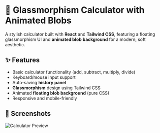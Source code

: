 # 🧮 Glassmorphism Calculator with Animated Blobs

A stylish calculator built with **React** and **Tailwind CSS**, featuring a floating glassmorphism UI and **animated blob background** for a modern, soft aesthetic.

## ✨ Features

- Basic calculator functionality (add, subtract, multiply, divide)
- Keyboard/mouse input support
- Auto-saving **history panel**
- **Glassmorphism** design using Tailwind CSS
- Animated **floating blob background** (pure CSS)
- Responsive and mobile-friendly

## 📸 Screenshots

![Calculator Preview](./assets/preview.png)